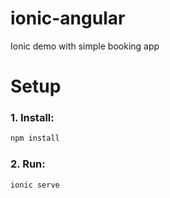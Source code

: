 # ionic-angular
Ionic demo with simple booking app

# Setup

### 1. Install:

```sh
npm install 
```

### 2. Run:

```sh
ionic serve
```
